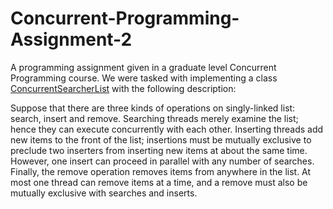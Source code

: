# Concurrent-Programming-Assignment-2
A programming assignment given in a graduate level Concurrent Programming course. We were tasked with implementing a class [ConcurrentSearcherList](../src/ConcurrentSearcherList.java) with the following description:

Suppose that there are three kinds of operations on singly-linked list: search,
insert and remove. Searching threads merely examine the list; hence they can execute
concurrently with each other. Inserting threads add new items to the front of the
list; insertions must be mutually exclusive to preclude two inserters from inserting
new items at about the same time. However, one insert can proceed in parallel with
any number of searches. Finally, the remove operation removes items from anywhere in
the list. At most one thread can remove items at a time, and a remove must also be
mutually exclusive with searches and inserts.


